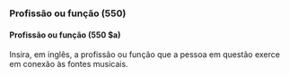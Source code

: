 ### Profissão ou função (550)

#### Profissão ou função (550 $a)
Insira, em inglês, a profissão ou função que a pessoa em questão exerce em conexão às fontes musicais.  
